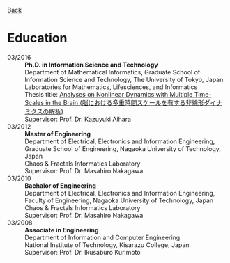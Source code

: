 [Back](index.md) 

# Education

<dl>
<dt>03/2016</dt>
    <dd><strong>Ph.D. in Information Science and Technology</strong></br>
    Department of Mathematical Informatics, Graduate School of Information Science and Technology, The University of Tokyo, Japan</br>
    Laboratories for Mathematics, Lifesciences, and Informatics</br>
    Thesis title: <a href="https://repository.dl.itc.u-tokyo.ac.jp/records/48069#.YpQgr-7itPb">Analyses on Nonlinear Dynamics with Multiple Time-Scales in the Brain (脳における多重時間スケールを有する非線形ダイナミクスの解析)</a></br>
    Supervisor: Prof. Dr. Kazuyuki Aihara</dd>
<dt>03/2012</dt>
<dd><strong>Master of Engineering</strong></br>
    Department of Electrical, Electronics and Information Engineering, Graduate School of Engineering, Nagaoka University of Technology, Japan</br>
    Chaos & Fractals Informatics Laboratory</br>
    Supervisor: Prof. Dr. Masahiro Nakagawa</dd></dd>
<dt>03/2010</dt>
<dd><strong>Bachalor of Engineering</strong></br>
    Department of Electrical, Electronics and Information Engineering, Faculty of Engineering, Nagaoka University of Technology, Japan</br>
    Chaos & Fractals Informatics Laboratory</br>
    Supervisor: Prof. Dr. Masahiro Nakagawa</dd></dd>
<dt>03/2008</dt>
<dd><strong>Associate in Engineering</strong></br>
    Department of Information and Computer Engineering</br>
    National Institute of Technology, Kisarazu College, Japan</br>
    Supervisor: Prof. Dr. Ikusaburo Kurimoto</dd>
</dd>
</dl>
